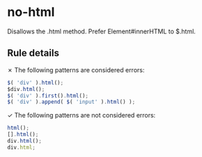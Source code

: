 # no-html

Disallows the .html method. Prefer Element#innerHTML to $.html.

## Rule details

✗ The following patterns are considered errors:
```js
$( 'div' ).html();
$div.html();
$( 'div' ).first().html();
$( 'div' ).append( $( 'input' ).html() );
```

✓ The following patterns are not considered errors:
```js
html();
[].html();
div.html();
div.html;
```
